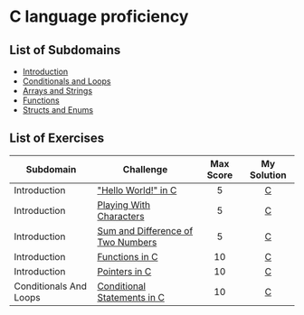 # C language proficiency

## List of Subdomains
- [Introduction](Introduction)
- [Conditionals and Loops](ConditionalsAndLoops)
- [Arrays and Strings](ArraysAndStrings)
- [Functions](Functions)
- [Structs and Enums](StructsAndEnums)

## List of Exercises
| Subdomain | Challenge | Max Score | My Solution |
|---|---|:---:|:---:|
| Introduction | ["Hello World!" in C](https://www.hackerrank.com/challenges/hello-world-c/)| 5 |[C](Introduction/hello-world-c.c) |
| Introduction | [Playing With Characters](https://www.hackerrank.com/challenges/playing-with-characters/)| 5 |[C](Introduction/playing-with-characters.c) |
| Introduction | [Sum and Difference of Two Numbers](https://www.hackerrank.com/challenges/sum-numbers-c/)| 5 |[C](Introduction/sum-diff-two-numbers.c) |
| Introduction | [Functions in C](https://www.hackerrank.com/challenges/functions-in-c/)| 10 |[C](Introduction/functions.c) |
| Introduction | [Pointers in C](https://www.hackerrank.com/challenges/pointer-in-c/)| 10 |[C](Introduction/pointers.c) |
| Conditionals And Loops | [Conditional Statements in C](https://www.hackerrank.com/challenges/conditional-statements-in-c/)| 10 |[C](ConditionalsAndLoops/conditionals.c) |

<!-- | Subdmain | [ExerciseName]()| 10 |[C]() | -->
